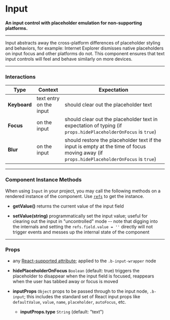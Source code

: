# Input
__An input control with placeholder emulation for non-supporting platforms.__

---

Input abstracts away the cross-platform differences of placeholder styling and behaviors, for example: Internet Explorer dismisses native placeholders on input focus and other platforms do not. This component ensures that text input controls will feel and behave similarly on more devices.

---

### Interactions

Type | Context | Expectation
---- | ------- | -----------
__Keyboard__ | text entry on the input | should clear out the placeholder text
__Focus__ | on the input | should clear out the placeholder text in expectation of typing (if `props.hidePlaceholderOnFocus` is `true`)
__Blur__ | on the input | should restore the placeholder text if the input is empty at the time of focus moving away (if `props.hidePlaceholderOnFocus` is `true`)

---

### Component Instance Methods

When using `Input` in your project, you may call the following methods on a rendered instance of the component. Use [`refs`](https://facebook.github.io/react/docs/refs-and-the-dom.html) to get the instance.

- __getValue()__
  returns the current value of the input field

- __setValue(string)__
  programmatically set the input value; useful for clearing out the input in "uncontrolled" mode -- note that digging into the internals and setting the `refs.field.value = ''` directly will not trigger events and messes up the internal state of the component

---

### Props

- any [React-supported attribute](https://facebook.github.io/react/docs/tags-and-attributes.html#html-attributes); applied to the `.b-input-wrapper` node

- __hidePlaceholderOnFocus__ `Boolean`
  (default: true) triggers the placeholder to disappear when the input field is focused, reappears when the user has tabbed away or focus is moved

- __inputProps__ `Object`
  props to be passed through to the input node, `.b-input`; this includes the standard set of React input props like `defaultValue`, `value`, `name`, `placeholder`, `autoFocus`, etc.

  - __inputProps.type__ `String`
    (default: "text")

